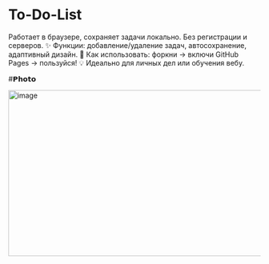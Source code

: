 # To-Do-List
Работает в браузере, сохраняет задачи локально. Без регистрации и серверов. ✨ Функции: добавление/удаление задач, автосохранение, адаптивный дизайн. 🚀 Как использовать: форкни → включи GitHub Pages → пользуйся! 💡 Идеально для личных дел или обучения вебу.

#𝗣𝗵𝗼𝘁𝗼

<img width="603" height="332" alt="image" src="https://github.com/user-attachments/assets/74349b76-5de0-4db9-a03c-37d641c9518f" />

